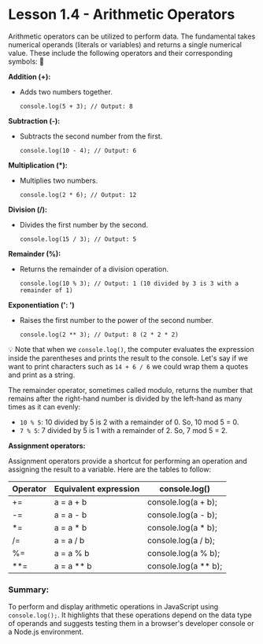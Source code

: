 # Lesson 1.4 - Arithmetic Operators

Arithmetic operators can be utilized to perform data. The fundamental takes numerical operands (literals or variables) and returns a single numerical value. These include the following operators and their corresponding symbols: :telescope:

**Addition (+):**
- Adds two numbers together.

      console.log(5 + 3); // Output: 8

**Subtraction (-):**
- Subtracts the second number from the first.

      console.log(10 - 4); // Output: 6

**Multiplication (*):**
- Multiplies two numbers.

      console.log(2 * 6); // Output: 12

**Division (/):**
- Divides the first number by the second.

      console.log(15 / 3); // Output: 5

**Remainder (%):**
- Returns the remainder of a division operation.

      console.log(10 % 3); // Output: 1 (10 divided by 3 is 3 with a remainder of 1)

**Exponentiation (': ')**
- Raises the first number to the power of the second number.

      console.log(2 ** 3); // Output: 8 (2 * 2 * 2)

:bulb: Note that when we `console.log()`, the computer evaluates the expression inside the parentheses and prints the result to the console. Let's say if we want to print characters such as `14 + 6 / 6` we could wrap them a quotes and print as a string.

The remainder operator, sometimes called modulo, returns the number that remains after the right-hand number is divided by the left-hand as many times as it can evenly: 
- `10 % 5`: 10 divided by 5 is 2 with a remainder of 0. So, 10 mod 5 = 0.
- `7 % 5`: 7 divided by 5 is 1 with a remainder of 2. So, 7 mod 5 = 2.

**Assignment operators:**

Assignment operators provide a shortcut for performing an operation and assigning the result to a variable. Here are the tables to follow:

|  Operator   |  Equivalent expression  |  console.log()       |
|-------------|-------------------------|----------------------|
|     +=      |        a = a + b        | console.log(a + b);  |
|     -=      |        a = a - b        | console.log(a - b);  |
|     *=      |        a = a * b        | console.log(a * b);  |
|     /=      |        a = a / b        | console.log(a / b);  |
|     %=      |        a = a % b        | console.log(a % b);  |
|     **=     |        a = a ** b       | console.log(a ** b); |

### Summary:

To perform and display arithmetic operations in JavaScript using `console.log();`. It highlights that these operations depend on the data type of operands and suggests testing them in a browser's developer console or a Node.js environment.
